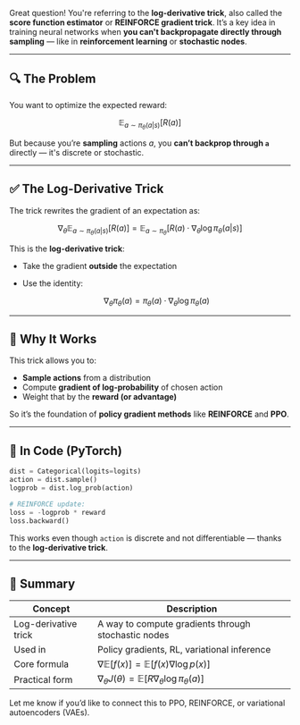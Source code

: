 Great question! You're referring to the **log-derivative trick**, also called the **score function estimator** or **REINFORCE gradient trick**. It’s a key idea in training neural networks when **you can't backpropagate directly through sampling** — like in **reinforcement learning** or **stochastic nodes**.

---

## 🔍 The Problem

You want to optimize the expected reward:

$$
\mathbb{E}_{a \sim \pi_\theta(a|s)} [R(a)]
$$

But because you’re **sampling** actions $a$, you **can’t backprop through `a`** directly — it's discrete or stochastic.

---

## ✅ The Log-Derivative Trick

The trick rewrites the gradient of an expectation as:

$$
\nabla_\theta \mathbb{E}_{a \sim \pi_\theta(a|s)} [R(a)] =
\mathbb{E}_{a \sim \pi_\theta} \left[ R(a) \cdot \nabla_\theta \log \pi_\theta(a|s) \right]
$$

This is the **log-derivative trick**:

* Take the gradient **outside** the expectation
* Use the identity:

  $$
  \nabla_\theta \pi_\theta(a) = \pi_\theta(a) \cdot \nabla_\theta \log \pi_\theta(a)
  $$

---

## 🧠 Why It Works

This trick allows you to:

* **Sample actions** from a distribution
* Compute **gradient of log-probability** of chosen action
* Weight that by the **reward (or advantage)**

So it’s the foundation of **policy gradient methods** like **REINFORCE** and **PPO**.

---

## 📌 In Code (PyTorch)

```python
dist = Categorical(logits=logits)
action = dist.sample()
logprob = dist.log_prob(action)

# REINFORCE update:
loss = -logprob * reward
loss.backward()
```

This works even though `action` is discrete and not differentiable — thanks to the **log-derivative trick**.

---

## 🧾 Summary

| Concept              | Description                                                                |
| -------------------- | -------------------------------------------------------------------------- |
| Log-derivative trick | A way to compute gradients through stochastic nodes                        |
| Used in              | Policy gradients, RL, variational inference                                |
| Core formula         | $\nabla \mathbb{E}[f(x)] = \mathbb{E}[f(x) \nabla \log p(x)]$              |
| Practical form       | $\nabla_\theta J(\theta) = \mathbb{E}[R \nabla_\theta \log \pi_\theta(a)]$ |

Let me know if you’d like to connect this to PPO, REINFORCE, or variational autoencoders (VAEs).

